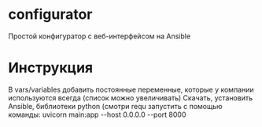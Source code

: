 # configurator
Простой конфигуратор с веб-интерфейсом на Ansible

# Инструкция
В vars/variables добавить постоянные переменные, которые у компании используются всегда (список можно увеличивать)
Скачать, установить Ansible, библиотеки python (смотри requ запустить с помощью команды: uvicorn main:app --host 0.0.0.0 --port 8000
